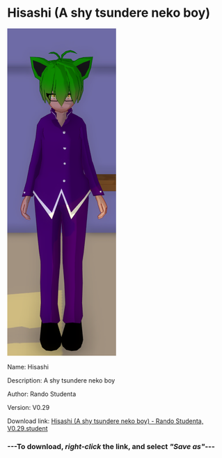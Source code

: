# Hisashi (A shy tsundere neko boy)

<img src = "https://raw.githubusercontent.com/Arbiter1223/Daigaku-Gurashi-Custom-Students/master/Students/Files/Hisashi%20(A%20shy%20tsundere%20neko%20boy).png">

Name: Hisashi

Description: A shy tsundere neko boy

Author: Rando Studenta

Version: V0.29

Download link: <a href="https://raw.githubusercontent.com/Arbiter1223/Daigaku-Gurashi-Custom-Students/master/Students/Files/Hisashi%20(A%20shy%20tsundere%20neko%20boy)%20-%20Rando%20Studenta%2C%20V0.29.student">Hisashi (A shy tsundere neko boy) - Rando Studenta, V0.29.student</a>

### ---**To download, _right-click_ the link, and select _"Save as"_**---
